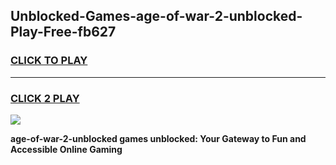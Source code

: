 
## Unblocked-Games-age-of-war-2-unblocked-Play-Free-fb627
<h3>
<a href="https://premium76.site?title=age-of-war-2-unblocked&ref=19M">CLICK TO PLAY</a></h3>
<hr>

<h3>
<a href="https://premium76.site?title=age-of-war-2-unblocked&ref=19M">CLICK 2 PLAY</a>
  
</h3>

<a href="https://premium76.site?title=age-of-war-2-unblocked&ref=19M"><img src="https://clearcache.store/games.png"></a>


**age-of-war-2-unblocked games unblocked: Your Gateway to Fun and Accessible Online Gaming**
